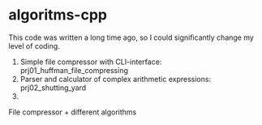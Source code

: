 # algoritms-cpp
This code was written a long time ago, so I could significantly change my level of coding.

1. Simple file compressor with CLI-interface: prj01_huffman_file_compressing
2. Parser and calculator of complex arithmetic expressions: prj02_shutting_yard
3. 
File compressor + different algorithms
